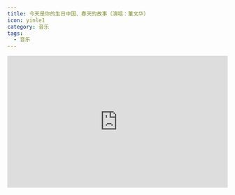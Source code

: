 ```yaml
---
title: 今天是你的生日中国、春天的故事（演唱：董文华）
icon: yinle1
category: 音乐
tags:
  - 音乐
---
```


<div style="position: relative; padding: 30% 45%;">
<iframe style="position: absolute; width: 100%; height: 100%; left: 0; top: 0;" src="https://player.bilibili.com/player.html?aid=757795661&bvid=BV1H64y1U7sg&cid=329718889&page=1" frameborder="no" scrolling="no"></iframe>
</div>

